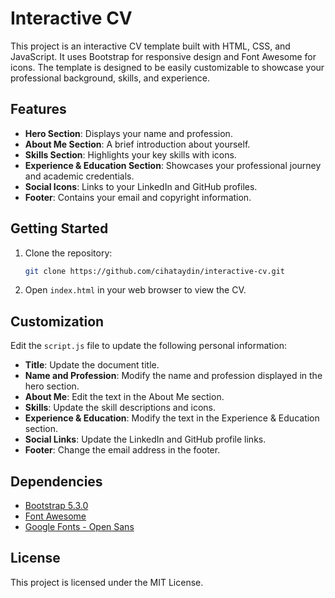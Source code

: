 # Interactive CV

This project is an interactive CV template built with HTML, CSS, and JavaScript. It uses Bootstrap for responsive design and Font Awesome for icons. The template is designed to be easily customizable to showcase your professional background, skills, and experience.

## Features

- **Hero Section**: Displays your name and profession.
- **About Me Section**: A brief introduction about yourself.
- **Skills Section**: Highlights your key skills with icons.
- **Experience & Education Section**: Showcases your professional journey and academic credentials.
- **Social Icons**: Links to your LinkedIn and GitHub profiles.
- **Footer**: Contains your email and copyright information.

## Getting Started

1. Clone the repository:
    ```sh
    git clone https://github.com/cihataydin/interactive-cv.git
    ```
2. Open `index.html` in your web browser to view the CV.

## Customization

Edit the `script.js` file to update the following personal information:

- **Title**: Update the document title.
- **Name and Profession**: Modify the name and profession displayed in the hero section.
- **About Me**: Edit the text in the About Me section.
- **Skills**: Update the skill descriptions and icons.
- **Experience & Education**: Modify the text in the Experience & Education section.
- **Social Links**: Update the LinkedIn and GitHub profile links.
- **Footer**: Change the email address in the footer.

## Dependencies

- [Bootstrap 5.3.0](https://getbootstrap.com/)
- [Font Awesome](https://fontawesome.com/)
- [Google Fonts - Open Sans](https://fonts.google.com/specimen/Open+Sans)

## License

This project is licensed under the MIT License.
